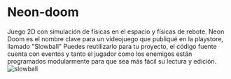 # Neon-doom
 Juego 2D con simulación de físicas en el espacio y físicas de rebote.
 Neon Doom es el nombre clave para un videojuego que publiqué en la playstore, llamado "Slowball"
 Puedes reutilizarlo para tu proyecto, el código fuente cuenta con eventos y tanto el jugador como los enemigos están programados modularmente para que sea más fácil su lectura y edición.
 ![slowball](https://user-images.githubusercontent.com/45081449/159124695-280802f9-42bd-4012-aba2-68ff9386c59a.png)
